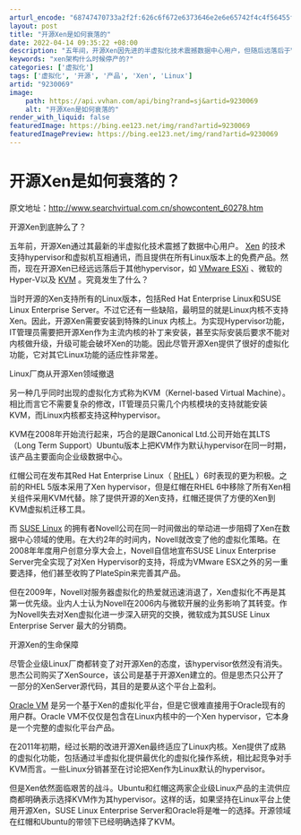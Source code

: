 ```yaml
---
arturl_encode: "68747470733a2f2f:626c6f672e6373646e2e6e65742f4c4f56455f5f5f5f4a4156:412f61727469636c652f64657461696c732f39323330303639"
layout: post
title: "开源Xen是如何衰落的"
date: 2022-04-14 09:35:22 +08:00
description: "五年间，开源Xen因先进的半虚拟化技术震撼数据中心用户，但随后远落后于VMw"
keywords: "xen架构什么时候停产的?"
categories: ['虚拟化']
tags: ['虚拟化', '开源', '产品', 'Xen', 'Linux']
artid: "9230069"
image:
    path: https://api.vvhan.com/api/bing?rand=sj&artid=9230069
    alt: "开源Xen是如何衰落的"
render_with_liquid: false
featuredImage: https://bing.ee123.net/img/rand?artid=9230069
featuredImagePreview: https://bing.ee123.net/img/rand?artid=9230069
---
```


# 开源Xen是如何衰落的？

原文地址：http://www.searchvirtual.com.cn/showcontent_60278.htm

开源Xen到底肿么了？

五年前，开源Xen通过其最新的半虚拟化技术震撼了数据中心用户。
[Xen](http://www.searchvirtual.com.cn/showcontent_54621.htm)
的技术支持hypervisor和虚拟机互相通讯，而且提供在所有Linux版本上的免费产品。然而，现在开源Xen已经远远落后于其他hypervisor，如
[VMware ESXi](http://www.searchvirtual.com.cn/showcontent_58333.htm)
、微软的Hyper-V以及
[KVM](http://www.searchvirtual.com.cn/showcontent_55296.htm)
。究竟发生了什么？

当时开源的Xen支持所有的Linux版本，包括Red Hat Enterprise Linux和SUSE Linux Enterprise Server。不过它还有一些缺陷，最明显的就是Linux内核不支持Xen。因此，开源Xen需要安装到特殊的Linux 内核上。为实现Hypervisor功能，IT管理员需要把开源Xen作为主流内核的补丁来安装，甚至实际安装后要求不能对内核做升级，升级可能会破坏Xen的功能。因此尽管开源Xen提供了很好的虚拟化功能，它对其它Linux功能的适应性非常差。

Linux厂商从开源Xen领域撤退

另一种几乎同时出现的虚拟化方式称为KVM（Kernel-based Virtual Machine）。相比而言它不需要复杂的修改，IT管理员只需几个内核模块的支持就能安装KVM，而Linux内核都支持这种hypervisor。

KVM在2008年开始流行起来，巧合的是跟Canonical Ltd.公司开始在其LTS（Long Term Support）Ubuntu版本上把KVM作为默认hypervisor在同一时期，该产品主要面向企业级数据中心。
  
  
红帽公司在发布其Red Hat Enterprise Linux（
[RHEL](http://www.searchvirtual.com.cn/showcontent_57845.htm)
）6时表现的更为积极。之前的RHEL 5版本采用了Xen hypervisor，但是红帽在RHEL 6中移除了所有Xen相关组件采用KVM代替。除了提供开源的Xen支持，红帽还提供了方便的Xen到KVM虚拟机迁移工具。

而
[SUSE Linux](http://www.searchvirtual.com.cn/showcontent_33136.htm)
的拥有者Novell公司在同一时间做出的举动进一步阻碍了Xen在数据中心领域的使用。在大约2年的时间内，Novell就改变了他的虚拟化策略。在2008年年度用户创意分享大会上，Novell自信地宣布SUSE Linux Enterprise Server完全实现了对Xen Hypervisor的支持，将成为VMware ESX之外的另一重要选择，他们甚至收购了PlateSpin来完善其产品。

但在2009年，Novell对服务器虚拟化的热爱就迅速消退了，Xen虚拟化不再是其第一优先级。业内人士认为Novell在2006内与微软开展的业务影响了其转变。作为Novell失去对Xen虚拟化进一步深入研究的交换，微软成为其SUSE Linux Enterprise Server 最大的分销商。

开源Xen的生命保障

尽管企业级Linux厂商都转变了对开源Xen的态度，该hypervisor依然没有消失。思杰公司购买了XenSource，该公司是基于开源Xen建立的。但是思杰只公开了一部分的XenServer源代码，其目的是要从这个平台上盈利。

[Oracle VM](http://www.searchvirtual.com.cn/showcontent_53329.htm)
是另一个基于Xen的虚拟化平台，但是它很难直接用于Oracle现有的用户群。Oracle VM不仅仅是包含在Linux内核中的一个Xen hypervisor，它本身是一个完整的虚拟化平台产品。

在2011年初期，经过长期的改进开源Xen最终适应了Linux内核。Xen提供了成熟的虚拟化功能，包括通过半虚拟化提供最优化的虚拟化操作系统，相比起竞争对手KVM而言。一些Linux分销甚至在讨论把Xen作为Linux默认的hypervisor。

但是Xen依然面临艰苦的战斗。Ubuntu和红帽这两家企业级Linux产品的主流供应商都明确表示选择KVM作为其hypervisor。这样的话，如果坚持在Linux平台上使用开源Xen，SUSE Linux Enterprise Server和Oracle将是唯一的选择。开源领域在红帽和Ubuntu的带领下已经明确选择了KVM。